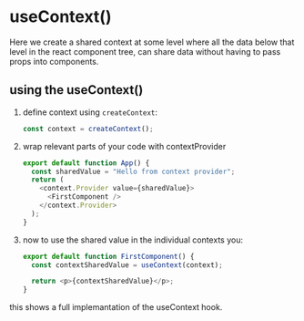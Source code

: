 # useContext()

Here we create a shared context at some level where all the data below that level in the react component tree, can share data without having to pass props into components.

## using the useContext()

1. define context using `createContext`:

   ```js
   const context = createContext();
   ```

2. wrap relevant parts of your code with contextProvider

   ```js
   export default function App() {
     const sharedValue = "Hello from context provider";
     return (
       <context.Provider value={sharedValue}>
         <FirstComponent />
       </context.Provider>
     );
   }
   ```

3. now to use the shared value in the individual contexts you:

   ```js
   export default function FirstComponent() {
     const contextSharedValue = useContext(context);

     return <p>{contextSharedValue}</p>;
   }
   ```

this shows a full implemantation of the useContext hook.
